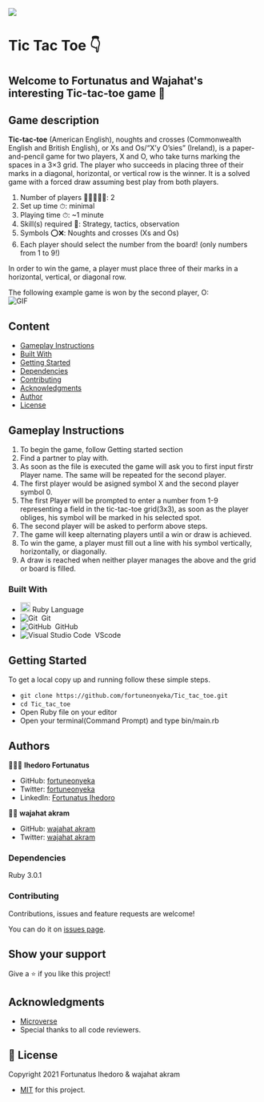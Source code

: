 ![](https://img.shields.io/badge/Microverse-blueviolet)

# Tic Tac Toe 👇
## Welcome to Fortunatus and Wajahat's interesting Tic-tac-toe game 🙌
## Game description
**Tic-tac-toe** (American English), noughts and crosses (Commonwealth English and British English), or Xs and Os/“X’y O’sies” (Ireland), is a paper-and-pencil game for two players, X and O, who take turns marking the spaces in a 3×3 grid. The player who succeeds in placing three of their marks in a diagonal, horizontal, or vertical row is the winner. It is a solved game with a forced draw assuming best play from both players.<br>
1. Number of players 🙍‍♂️🙎🏻‍♀️: 2
2. Set up time ⏱: minimal
3. Playing time ⏱: ~1 minute
4. Skill(s) required 💪: Strategy, tactics, observation
5. Symbols ⭕️❌:	Noughts and crosses (Xs and Os)
6. Each player should select the number from the board! (only numbers from 1 to 9!)

In order to win the game, a player must place three of their marks in a horizontal, vertical, or diagonal row.

The following example game is won by the second player, O:<br>
<img align="center" alt="GIF" src="https://media.giphy.com/media/ChzovjKPuEiYe8ePih/giphy.gif" />


## Content

* [Gameplay Instructions](#gameplay-instructions)
* [Built With](#built-with)
* [Getting Started](#getting-started)
* [Dependencies](#dependencies)
* [Contributing](#contributing)
* [Acknowledgments](#acknowledgments)
* [Author](#author)
* [License](#license)

## Gameplay Instructions

<ol>
  <li>To begin the game, follow Getting started section</li>
  <li>Find a partner to play with.</li>
  <li>As soon as the file is executed the game will ask you to first input firstr Player name. The same will be repeated for the second player.</li>
  <li>The first player would be asigned symbol X and the second player symbol 0.</li>
  <li>The first Player will be prompted to enter a number from 1-9 representing a field in the tic-tac-toe grid(3x3), as soon as the player obliges, his symbol will be marked in his selected spot.</li>
  <li>The second player will be asked to perform above steps.</li>
  <li>The game will keep alternating players until a win or draw is achieved.</li>
  <li>
To win the game, a player must fill out a line with his symbol vertically, horizontally, or diagonally.</li>
  <li>A draw is reached when neither player manages the above and the grid or board is filled.
</li>
</ol>

### Built With

- <code><img height="20" src="https://www.ruby-lang.org/images/header-ruby-logo.png"></code> Ruby Language <br>
- ![Git](https://img.shields.io/badge/-Git-05122A?style=flat&logo=git)&nbsp; Git<br>
- ![GitHub](https://img.shields.io/badge/-GitHub-05122A?style=flat&logo=github)&nbsp; GitHub<br>
- ![Visual Studio Code](https://img.shields.io/badge/-Visual%20Studio%20Code-05122A?style=flat&logo=visual-studio-code&logoColor=007ACC)&nbsp; VScode

## Getting Started

To get a local copy up and running follow these simple steps.

- `git clone https://github.com/fortuneonyeka/Tic_tac_toe.git`
- `cd Tic_tac_toe`
- Open Ruby file on your editor
- Open your terminal(Command Prompt) and type bin/main.rb

## Authors

👩🏻‍💼 **Ihedoro Fortunatus**

- GitHub: [fortuneonyeka](https://github.com/fortuneonyeka)
- Twitter: [fortuneonyeka](https://twitter.com/FortuneOnyeka)
- LinkedIn: [Fortunatus Ihedoro](https://www.linkedin.com/in/fortunatus-ihedoro-5a43711a3/)

🙍‍♂️ **wajahat akram**

- GitHub: [wajahat akram ](https://github.com/wajahat414)
- Twitter: [wajahat akram](https://twitter.com/wajahat414 )

### Dependencies

Ruby 3.0.1

### Contributing

Contributions, issues and feature requests are welcome!

You can do it on [issues page](https://github.com/fortuneonyeka/Tic_tac_toe/issues/6).

## Show your support

Give a ⭐️ if you like this project!

## Acknowledgments

- [Microverse](https://www.microverse.org/) 
- Special thanks to all code reviewers.

## 📝 License

Copyright 2021 Fortunatus Ihedoro & wajahat akram
- [MIT](https://github.com/fortuneonyeka/Tic_tac_toe/blob/Development/LICENSE) for this project.